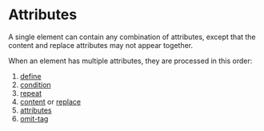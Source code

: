 Attributes
==========

A single element can contain any combination of attributes, except that the
content and replace attributes may not appear together.

When an element has multiple attributes, they are processed in this order:

 1. [define](attributes/define.md)
 2. [condition](attributes/condition.md)
 3. [repeat](attributes/repeat.md)
 4. [content](attributes/content.md) or [replace](attributes/replace.md)
 5. [attributes](attributes/attributes.md)
 6. [omit-tag](attributes/omit-tag.md)
